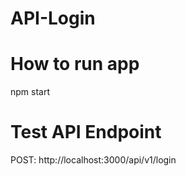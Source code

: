 # API-Login

# How to run app
   npm start
# Test API Endpoint
   POST: http://localhost:3000/api/v1/login
